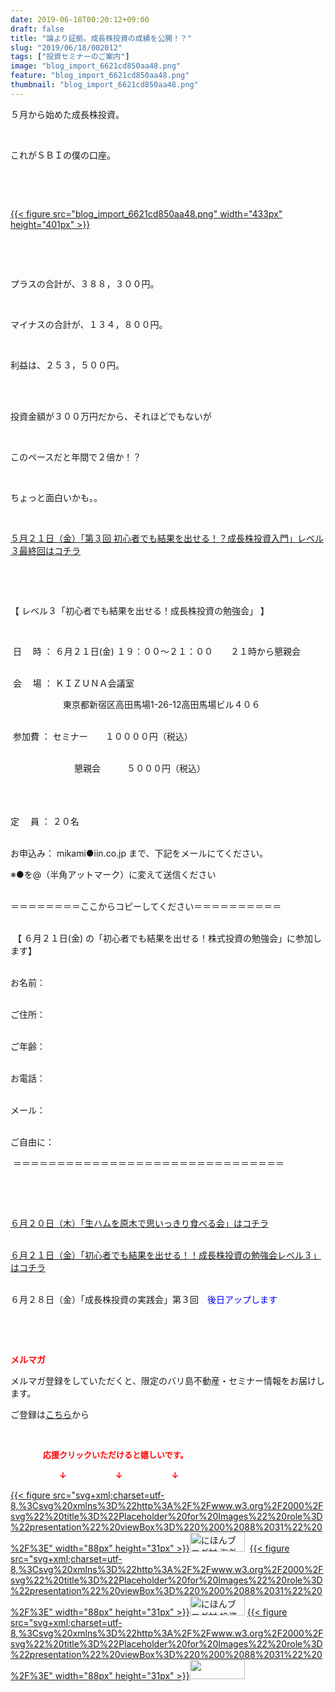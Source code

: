 ```yaml
---
date: 2019-06-18T00:20:12+09:00
draft: false
title: "論より証拠。成長株投資の成績を公開！？"
slug: "2019/06/18/002012"
tags: ["投資セミナーのご案内"]
image: "blog_import_6621cd850aa48.png"
feature: "blog_import_6621cd850aa48.png"
thumbnail: "blog_import_6621cd850aa48.png"
---
```

<p>５月から始めた成長株投資。</p><p> </p><p>これがＳＢＩの僕の口座。</p><p> </p><p> </p><p><a href="blog_import_6621cd850aa48.png">{{< figure src="blog_import_6621cd850aa48.png" width="433px" height="401px" >}}</a></p><p> </p><p> </p><p>プラスの合計が、３８８，３００円。</p><p> </p><p>マイナスの合計が、１３４，８００円。</p><p> </p><p>利益は、２５３，５００円。</p><p> </p><p><br/>投資金額が３００万円だから、それほどでもないが</p><p> </p><p>このペースだと年間で２倍か！？</p><p> </p><p>ちょっと面白いかも。。</p><p> </p><p><a href="https://ameblo.jp/baliclub/entry-12475001561.html" target="_blank">５月２１日（金）「第３回 初心者でも結果を出せる！？成長株投資入門」レベル３最終回はコチラ</a></p><p> </p><p> </p><p>【 レベル３「初心者でも結果を出せる！成長株投資の勉強会」 】</p><p> </p><p> 日　 時 ： ６月２１日(金) １９：００～２１：００　　２１時から懇親会</p><p><br/> 会 　場 ： ＫＩＺＵＮＡ会議室</p><p>　　　　　　東京都新宿区高田馬場1-26-12高田馬場ビル４０６</p><p><br/> 参加費 ： セミナー　　１００００円（税込）</p><p><br/> 　　　　　　　懇親会　　　５０００円（税込）<br/> 　　　　　　　　　</p><p> </p><p>定　 員 ： ２０名</p><p><br/>お申込み： mikami●iin.co.jp まで、下記をメールにてください。</p><p>※●を@（半角アットマーク）に変えて送信ください</p><p><br/>＝＝＝＝＝＝＝＝ここからコピーしてください＝＝＝＝＝＝＝＝＝＝</p><p><br/> 【 ６月２１日(金) の「初心者でも結果を出せる！株式投資の勉強会」に参加します】</p><p><br/>お名前：</p><p><br/>ご住所：</p><p><br/>ご年齢：</p><p><br/>お電話：</p><p><br/>メール：</p><p><br/>ご自由に：</p><p> ＝＝＝＝＝＝＝＝＝＝＝＝＝＝＝＝＝＝＝＝＝＝＝＝＝＝＝＝＝＝＝</p><p> </p><p> </p><p><a href="https://ameblo.jp/baliclub/entry-12479750819.html" target="_blank">６月２０日（木）「生ハムを原木で思いっきり食べる会」はコチラ</a></p><p><br/><a href="https://ameblo.jp/baliclub/entry-12475001561.html" target="_blank">６月２１日（金）「初心者でも結果を出せる！！成長株投資の勉強会レベル３」はコチラ</a></p><p><br/>６月２８日（金）「成長株投資の実践会」第３回　<span style="color: rgb(0, 0, 255);">後日アップします</span></p><p> </p><p> </p><p><span style="font-weight: bold;"><span style="color: rgb(255, 0, 0);">メルマガ</span></span></p><p>メルマガ登録をしていただくと、限定のバリ島不動産・セミナー情報をお届けします。</p><p>ご登録は<a href="f9eeVI" target="_blank">こちら</a>から</p><p style="text-align: center;"> </p><p><font color="#ff0000" size="2"><strong>　　　　応援クリックいただけると嬉しいです。</strong></font></p><p><font color="#ff0000" size="2"><strong>　　　　　　↓　　　　　　↓　　　　　　↓</strong></font></p><p><a href="ranking.html?p_cid=01260127" id="&amp;blogmura_banner">{{< figure src="svg+xml;charset=utf-8,%3Csvg%20xmlns%3D%22http%3A%2F%2Fwww.w3.org%2F2000%2Fsvg%22%20title%3D%22Placeholder%20for%20Images%22%20role%3D%22presentation%22%20viewBox%3D%220%200%2088%2031%22%20%2F%3E" width="88px" height="31px" >}}<noscript><img alt="にほんブログ村 海外生活ブログ バリ島情報へ" border="0" height="31" src="//overseas.blogmura.com/bali/img/bali88_31.gif" width="88"></noscript></a>  <a href="ranking.html?p_cid=01260127" id="&amp;blogmura_banner">{{< figure src="svg+xml;charset=utf-8,%3Csvg%20xmlns%3D%22http%3A%2F%2Fwww.w3.org%2F2000%2Fsvg%22%20title%3D%22Placeholder%20for%20Images%22%20role%3D%22presentation%22%20viewBox%3D%220%200%2088%2031%22%20%2F%3E" width="88px" height="31px" >}}<noscript><img alt="にほんブログ村 投資ブログ 不動産投資へ" border="0" height="31" src="//investment.blogmura.com/hudousantoushi/img/hudousantoushi88_31.gif" width="88"></noscript></a> <a href="link.php?1804582" title="人気ブログランキングへ">{{< figure src="svg+xml;charset=utf-8,%3Csvg%20xmlns%3D%22http%3A%2F%2Fwww.w3.org%2F2000%2Fsvg%22%20title%3D%22Placeholder%20for%20Images%22%20role%3D%22presentation%22%20viewBox%3D%220%200%2088%2031%22%20%2F%3E" width="88px" height="31px" >}}<noscript><img border="0" height="31" src="https://blog.with2.net/img/banner/banner_22.gif" width="88"></noscript></a></p>

